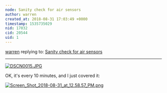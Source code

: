 ```yaml
---
node: Sanity check for air sensors
author: warren
created_at: 2018-08-31 17:03:49 +0000
timestamp: 1535735029
nid: 17032
cid: 20544
uid: 1
---
```




[warren](../profile/warren) replying to: [Sanity check for air sensors](../notes/Ag8n/08-31-2018/sanity-check-for-air-sensors)

----
[![DSCN0015.JPG](/i/26413?size=medium)](/i/26413)

OK, it's every 10 minutes, and I just covered it:

[![Screen_Shot_2018-08-31_at_12.58.57_PM.png](/i/26416)](/i/26416)

